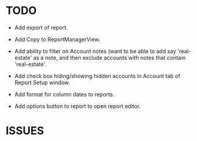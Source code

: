 # TODO

- Add export of report.

- Add Copy to ReportManagerView.

- Add ability to filter on Account notes (want to be able to add say 'real-estate' as a note,
and then exclude accounts with notes that contain 'real-estate'.

- Add check box hiding/showing hidden accounts in Account tab of Report Setup window.

- Add format for column dates to reports.

- Add options button to report to open report editor.

# ISSUES
